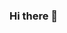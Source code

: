 ### Hi there 👋

<!--
**Andreh-Z/Andreh-Z** is a ✨ _special_ ✨ repository because its `README.md` (this file) appears on your GitHub profile.

[![Anurag's GitHub stats](https://github-readme-stats.vercel.app/api?username=Andreh-Z)](https://github.com/anuraghazra/github-readme-stats)

